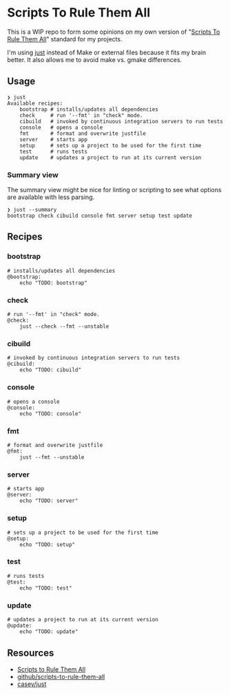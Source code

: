 # Scripts To Rule Them All

This is a WIP repo to form some opinions on my own version of "[Scripts To Rule Them All][Scripts to Rule Them All]" standard for my projects.

I'm using [just][casey/just] instead of Make or external files because it fits my brain better. 
It also allows me to avoid make vs. gmake differences. 

## Usage
<!-- [[[cog
import cog
import subprocess

help = subprocess.run(
    ["just", "--list"], 
    stdout=subprocess.PIPE,
    stderr=subprocess.PIPE,
    encoding="utf-8",
).stdout
cog.outl("```shell")
cog.outl("❯ just")
cog.outl(f"{help}")
cog.outl("```")
]]] -->
```shell
❯ just
Available recipes:
    bootstrap # installs/updates all dependencies
    check     # run '--fmt' in "check" mode.
    cibuild   # invoked by continuous integration servers to run tests
    console   # opens a console
    fmt       # format and overwrite justfile
    server    # starts app
    setup     # sets up a project to be used for the first time
    test      # runs tests
    update    # updates a project to run at its current version

```
<!-- [[[end]]] -->

### Summary view

The summary view might be nice for linting or scripting to see what options are available with less parsing.

<!-- [[[cog
help = subprocess.run(
    ["just", "--summary"], 
    stdout=subprocess.PIPE,
    stderr=subprocess.PIPE,
    encoding="utf-8",
).stdout
cog.outl("```shell")
cog.outl("❯ just --summary")
cog.outl(f"{help}")
cog.outl("```")
]]] -->
```shell
❯ just --summary
bootstrap check cibuild console fmt server setup test update

```
<!-- [[[end]]] -->

## Recipes
<!-- [[[cog
help = subprocess.run(
    ["just", "--summary"], 
    stdout=subprocess.PIPE,
    stderr=subprocess.PIPE,
    encoding="utf-8",
).stdout.strip()
recipes = help.split(" ")
for recipe in recipes:
    recipe_help = subprocess.run(
        ["just", "--show", f"{recipe}"], 
        stdout=subprocess.PIPE,
        stderr=subprocess.PIPE,
        encoding="utf-8",
    ).stdout.strip()
    cog.outl(f"### {recipe}")
    cog.outl("```shell")
    cog.outl(f"{recipe_help}")
    cog.out("```")
    cog.outl()
]]] -->
### bootstrap
```shell
# installs/updates all dependencies
@bootstrap:
    echo "TODO: bootstrap"
```
### check
```shell
# run '--fmt' in "check" mode.
@check:
    just --check --fmt --unstable
```
### cibuild
```shell
# invoked by continuous integration servers to run tests
@cibuild:
    echo "TODO: cibuild"
```
### console
```shell
# opens a console
@console:
    echo "TODO: console"
```
### fmt
```shell
# format and overwrite justfile
@fmt:
    just --fmt --unstable
```
### server
```shell
# starts app
@server:
    echo "TODO: server"
```
### setup
```shell
# sets up a project to be used for the first time
@setup:
    echo "TODO: setup"
```
### test
```shell
# runs tests
@test:
    echo "TODO: test"
```
### update
```shell
# updates a project to run at its current version
@update:
    echo "TODO: update"
```
<!-- [[[end]]] -->

## Resources

- [Scripts to Rule Them All][Scripts to Rule Them All]
- [github/scripts-to-rule-them-all][github/scripts-to-rule-them-all]
- [casey/just][casey/just]

[casey/just]: https://github.com/casey/just
[github/scripts-to-rule-them-all]: https://github.com/github/scripts-to-rule-them-all
[Scripts to Rule Them All]: https://github.blog/2015-06-30-scripts-to-rule-them-all/
